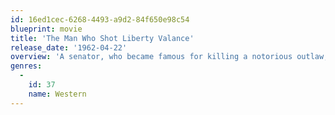 ```yaml
---
id: 16ed1cec-6268-4493-a9d2-84f650e98c54
blueprint: movie
title: 'The Man Who Shot Liberty Valance'
release_date: '1962-04-22'
overview: 'A senator, who became famous for killing a notorious outlaw, returns for the funeral of an old friend and tells the truth about his deed.'
genres:
  -
    id: 37
    name: Western
---
```

